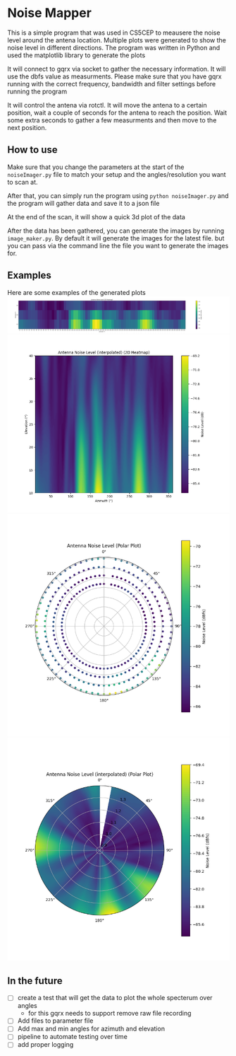 # Noise Mapper
This is a simple program that was used in CS5CEP to meausere the noise level around the antena location. Multiple plots were generated to show the noise level in different directions. The program was written in Python and used the matplotlib library to generate the plots

It will connect to gqrx via socket to gather the necessary information. It will use the dbfs value as measurments. Please make sure that you have gqrx running with the correct frequency, bandwidth and filter settings before running the program

It will control the antena via rotctl. It will move the antena to a certain position, wait a couple of seconds for the antena to reach the position. Wait some extra seconds to gather a few measurments and then move to the next position.

## How to use
Make sure that you change the parameters at the start of the `noiseImager.py` file to match your setup and the angles/resolution you want to scan at.

After that, you can simply run the program using `python noiseImager.py` and the program will gather data and save it to a json file

At the end of the scan, it will show a quick 3d plot of the data

After the data has been gathered, you can generate the images by running `image_maker.py`. By default it will generate the images for the latest file. but you can pass via the command line the file you want to generate the images for.

## Examples
Here are some examples of the generated plots
![2d_heatmap](resources/2d-21_35_noise_image_results.png)
![2d_heatmap_int](resources/2d-interp-21_35_noise_image_results.png)
![polar](resources/polar-21_35_noise_image_results.png)
![polar_int](resources/polar-interp-21_35_noise_image_results.png)



## In the future
- [ ] create a test that will get the data to plot the whole specterum over angles 
    - for this gqrx needs to support remove raw file recording
- [ ] Add files to parameter file
- [ ] Add max and min angles for azimuth and elevation
- [ ] pipeline to automate testing over time
- [ ] add proper logging